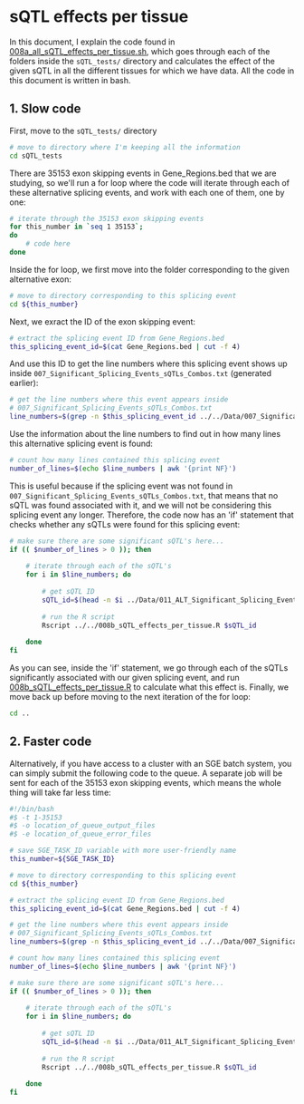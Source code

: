 # sQTL effects per tissue

In this document, I explain the code found in [008a\_all\_sQTL\_effects\_per\_tissue.sh](008a_all_sQTL_effects_per_tissue.sh), which goes through each of the folders inside the `sQTL_tests/` directory and calculates the effect of the given sQTL in all the different tissues for which we have data. All the code in this document is written in bash.


## 1. Slow code

First, move to the `sQTL_tests/` directory 

```bash
# move to directory where I'm keeping all the information
cd sQTL_tests
```
There are 35153 exon skipping events in Gene_Regions.bed that we are studying, so we'll run a for loop where the code will iterate through each of these alternative splicing events, and work with each one of them, one by one:

```bash
# iterate through the 35153 exon skipping events
for this_number in `seq 1 35153`;
do
    # code here
done
```
Inside the for loop, we first move into the folder corresponding to the given alternative exon:

```bash
# move to directory corresponding to this splicing event
cd ${this_number}
```
Next, we exract the ID of the exon skipping event:

```bash
# extract the splicing event ID from Gene_Regions.bed
this_splicing_event_id=$(cat Gene_Regions.bed | cut -f 4)
```
And use this ID to get the line numbers where this splicing event shows up inside `007_Significant_Splicing_Events_sQTLs_Combos.txt` (generated earlier):

```bash
# get the line numbers where this event appears inside
# 007_Significant_Splicing_Events_sQTLs_Combos.txt
line_numbers=$(grep -n $this_splicing_event_id ../../Data/007_Significant_Splicing_Events_sQTLs_Combos.txt | cut -f 1 -d :)
```
Use the information about the line numbers to find out in how many lines this alternative splicing event is found:

```bash
# count how many lines contained this splicing event
number_of_lines=$(echo $line_numbers | awk '{print NF}')
```
This is useful because if the splicing event was not found in `007_Significant_Splicing_Events_sQTLs_Combos.txt`, that means that no sQTL was found associated with it, and we will not be considering this splicing event any longer. Therefore, the code now has an 'if' statement that checks whether any sQTLs were found for this splicing event:

```bash
# make sure there are some significant sQTL's here...
if (( $number_of_lines > 0 )); then
	
	# iterate through each of the sQTL's
	for i in $line_numbers; do
		
		# get sQTL ID
		sQTL_id=$(head -n $i ../Data/011_ALT_Significant_Splicing_Events_sQTLs_Combos.txt | tail -n 1 | cut -f 2)
		
		# run the R script
		Rscript ../../008b_sQTL_effects_per_tissue.R $sQTL_id
		
	done
fi
```
As you can see, inside the 'if' statement, we go through each of the sQTLs significantly associated with our given splicing event, and run [008b\_sQTL\_effects\_per\_tissue.R](008b_sQTL_effects_per_tissue.R) to calculate what this effect is. Finally, we move back up before moving to the next iteration of the for loop:

```bash
cd ..
```


## 2. Faster code

Alternatively, if you have access to a cluster with an SGE batch system, you can simply submit the following code to the queue. A separate job will be sent for each of the 35153 exon skipping events, which means the whole thing will take far less time:

```bash
#!/bin/bash
#$ -t 1-35153
#$ -o location_of_queue_output_files
#$ -e location_of_queue_error_files

# save SGE_TASK_ID variable with more user-friendly name
this_number=${SGE_TASK_ID}

# move to directory corresponding to this splicing event
cd ${this_number}

# extract the splicing event ID from Gene_Regions.bed
this_splicing_event_id=$(cat Gene_Regions.bed | cut -f 4)

# get the line numbers where this event appears inside
# 007_Significant_Splicing_Events_sQTLs_Combos.txt
line_numbers=$(grep -n $this_splicing_event_id ../../Data/007_Significant_Splicing_Events_sQTLs_Combos.txt | cut -f 1 -d :)

# count how many lines contained this splicing event
number_of_lines=$(echo $line_numbers | awk '{print NF}')

# make sure there are some significant sQTL's here...
if (( $number_of_lines > 0 )); then
	
	# iterate through each of the sQTL's
	for i in $line_numbers; do
		
		# get sQTL ID
		sQTL_id=$(head -n $i ../Data/011_ALT_Significant_Splicing_Events_sQTLs_Combos.txt | tail -n 1 | cut -f 2)
		
		# run the R script
		Rscript ../../008b_sQTL_effects_per_tissue.R $sQTL_id
		
	done
fi
```